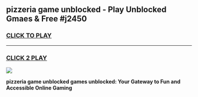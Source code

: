 
## pizzeria game unblocked - Play Unblocked Gmaes & Free #j2450
<h3>
<a href="https://news.freeplayer.one?title=pizzeria_game_unblocked&ref=26F">CLICK TO PLAY</a></h3>
<hr>

<h3>
<a href="https://news.freeplayer.one?title=pizzeria_game_unblocked&ref=26F">CLICK 2 PLAY</a>
  
</h3>

<a href="https://news.freeplayer.one?title=pizzeria_game_unblocked&ref=26F/"><img src="https://clearcache.store/games.png"></a>


**pizzeria game unblocked games unblocked: Your Gateway to Fun and Accessible Online Gaming**
